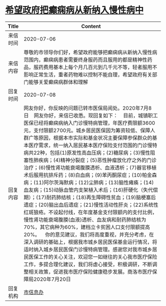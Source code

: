 # <a href="http://www.shangluo.gov.cn/zmhd/ldxxxx.jsp?urltype=leadermail.LeaderMailContentUrl&wbtreeid=1112&leadermailid=6138">希望政府把癫痫病从新纳入慢性病中</a>
|Title|Content|
|:---:|---|
|来信时间|2020-07-06|
|来信内容|尊敬的市领导你们好，希望政府能够把癫痫病从新纳入慢性病范围内，癫痫病患者需要终身服药而且服用的都是精神性药品，服药费用基本上每个月几百元到几千元不等，轻者服用不影响正常生活，重者药物难以控制不能自理，希望政府有关部门能够关爱癫痫病群体和理解|
|回复时间|2020-07-08|
|回复内容|网友你好，你反映的问题已转市医保局阅处。2020年7月8日    网友你好，来信已收悉。现回复如下：    目前，城镇职工医保已经将癫痫病纳入门诊慢特病管理，年医疗费限额3600元，支付限额2700元。城乡居民医保因为筹资较低、保障人群广等原因，根据本市实际和基金状况主要保障参保群众的基本医疗需求，统一纳入居民基本医疗保险支付范围的门诊慢特病共22种，包括(1)原发性高血压病；(2)糖尿病；(3)慢性阻塞性肺疾病；(4)精神分裂症；(5)恶性肿瘤放化疗之外的门诊治疗；(6)慢性肾功能衰竭腹膜透析、血液透析；(7)器官移植术后服用抗排斥药；(8)白血病；(9)苯丙酮尿症；(10)帕金森病；(11)阿尔茨海默病；(12)尘肺病；(13)脑性瘫痪；(14)血友病；(15)动脉血管内支架植入术后；(16)肝硬化（失代偿期）；(17)耐药肺结核；(18)再生障碍性贫血；(19)脑梗塞后遗症；(20)脑出血后遗症；(21)慢性活动性肝炎；(22)系统性红斑狼疮。不设起付线，在年度基金支付限额内的支付比例，慢性肾功能衰竭腹膜(血液)透析、血友病和耐药肺结核为70%，其它病种为60%，建档立卡贫困人口支付限额提高20%。    你的意见建议，我们将高度重视，并充分考虑，在深入调研的基础上，根据我市城乡居民医保基金运行情况，将适时纳入城乡居民医保门诊慢特病管理。感谢您对我市城乡居民医保工作的关心关注，欢迎您一如继往的关心我市医疗保险工作，多提合理化建议，我们将虚心接受，积极调研，不断调整相关政策，促进我市医疗保险健康稳步发展。商洛市医疗保障局2020年7月20日|
|回复机构|<a href="../../categories/agencies/市信息办.md">市信息办</a>|